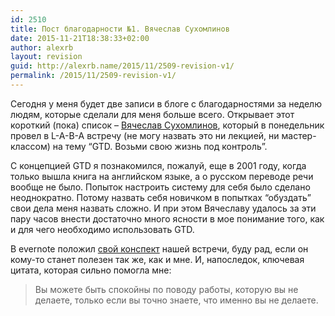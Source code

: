 ```yaml
---
id: 2510
title: Пост благодарности №1. Вячеслав Сухомлинов
date: 2015-11-21T18:38:33+02:00
author: alexrb
layout: revision
guid: http://alexrb.name/2015/11/2509-revision-v1/
permalink: /2015/11/2509-revision-v1/
---
```

Сегодня у меня будет две записи в блоге с благодарностями за неделю людям, которые сделали для меня больше всего. Открывает этот короткий (пока) список &#8211; [Вячеслав Сухомлинов](https://www.facebook.com/viacheslav.sukhomlynov), который в понедельник провел в L-A-B-A встречу (не могу назвать это ни лекцией, ни мастер-классом) на тему &#8220;GTD. Возьми свою жизнь под контроль&#8221;.

С концепцией GTD я познакомился, пожалуй, еще в 2001 году, когда только вышла книга на английском языке, а о русском переводе речи вообще не было. Попыток настроить систему для себя было сделано неоднократно. Потому назвать себя новичком в попытках &#8220;обуздать&#8221; свои дела меня назвать сложно. И при этом Вячеславу удалось за эти пару часов внести достаточно много ясности в мое понимание того, как и для чего необходимо использовать GTD.

В evernote положил [свой конспект](https://www.evernote.com/shard/s3/sh/15a56047-d180-46b6-8f23-7d8da3d86576/6431b11265f0d05eb070c6b788dde6b3) нашей встречи, буду рад, если он кому-то станет полезен так же, как и мне. И, напоследок, ключевая цитата, которая сильно помогла мне:

> Вы можете быть спокойны по поводу работы, которую вы не делаете, только если вы точно знаете, что именно вы не делаете.